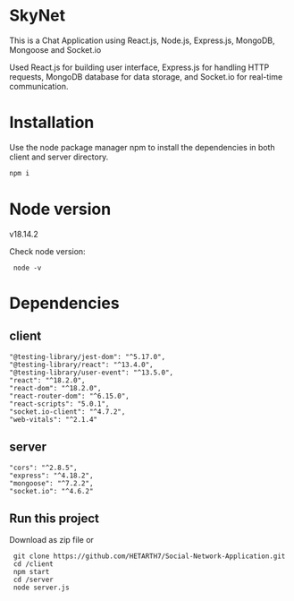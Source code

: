 # SkyNet

This is a Chat Application using React.js, Node.js, Express.js, MongoDB, Mongoose and Socket.io

Used React.js for building user interface, Express.js for handling HTTP requests, MongoDB database for data storage, and Socket.io for real-time communication.

# Installation

Use the node package manager npm to install the dependencies in both client and server directory.

```bash
npm i
```

# Node version

v18.14.2

Check node version:

     node -v

# Dependencies

## client

    "@testing-library/jest-dom": "^5.17.0",
    "@testing-library/react": "^13.4.0",
    "@testing-library/user-event": "^13.5.0",
    "react": "^18.2.0",
    "react-dom": "^18.2.0",
    "react-router-dom": "^6.15.0",
    "react-scripts": "5.0.1",
    "socket.io-client": "^4.7.2",
    "web-vitals": "^2.1.4"

## server

    "cors": "^2.8.5",
    "express": "^4.18.2",
    "mongoose": "^7.2.2",
    "socket.io": "^4.6.2"

## Run this project

Download as zip file
or

     git clone https://github.com/HETARTH7/Social-Network-Application.git
     cd /client
     npm start
     cd /server
     node server.js
